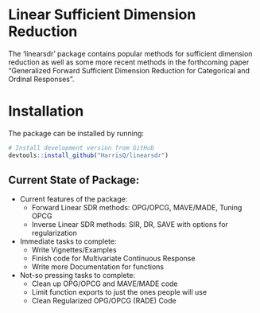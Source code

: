 
# Linear Sufficient Dimension Reduction

The ‘linearsdr’ package contains popular methods for sufficient
dimension reduction as well as some more recent methods in the
forthcoming paper “Generalized Forward Sufficient Dimension Reduction
for Categorical and Ordinal Responses”.

# Installation

The package can be installed by running:

<!-- ::: .pkgdown-devel -->

``` r
# Install development version from GitHub
devtools::install_github("HarrisQ/linearsdr")
```

<!-- ::: -->

## Current State of Package:

  - Current features of the package:
      - Forward Linear SDR methods: OPG/OPCG, MAVE/MADE, Tuning OPCG  
      - Inverse Linear SDR methods: SIR, DR, SAVE with options for
        regularization
  - Immediate tasks to complete:
      - Write Vignettes/Examples  
      - Finish code for Multivariate Continuous Response  
      - Write more Documentation for functions
  - Not-so pressing tasks to complete:
      - Clean up OPG/OPCG and MAVE/MADE code  
      - Limit function exports to just the ones people will use  
      - Clean Regularized OPG/OPCG (RADE) Code
